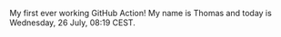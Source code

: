 My first ever working GitHub Action!
My name is Thomas and today is Wednesday, 26 July, 08:19 CEST. 
